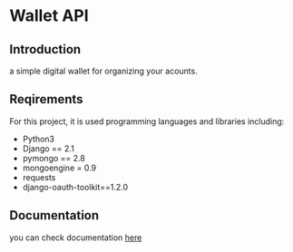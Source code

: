 # Wallet API

## Introduction
a simple digital wallet for organizing your acounts.

## Reqirements
For this project, it is used programming languages and libraries including:
- Python3
- Django == 2.1
- pymongo == 2.8
- mongoengine = 0.9
- requests
- django-oauth-toolkit==1.2.0
## Documentation

you can check documentation [here](https://documenter.getpostman.com/view/8905555/SVmztwTu?version=latest#authentication)

